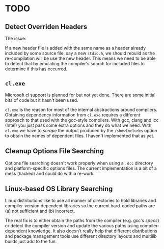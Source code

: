 # TODO

## Detect Overriden Headers

The issue:

If a new header file is added with the same name as a header already
included by some source file, say a new `stdio.h`, we should rebuild
as the re-compilation will be use the new header. This means we need
to be able to detect that by emulating the compiler's search for
included files to determine if this has occurred.

## `cl.exe`

Microsoft cl support is planned for but not yet done. There are some
initial bits of code but it hasn't been used.

`cl.exe` is the reason for most of the internal abstractions around
compilers. Obtaining dependency information from `cl.exe` requires a
different approach to that used with the gcc-style compilers. With
gcc, clang and icc (Intel) you just pass some extra options and they
do what we need. With `cl.exe` we have to _scrape_ the output produced
by the `/showIncludes` option to obtain the names of dependent files.
I haven't implemented that as yet.

## Cleanup Options File Searching

Options file searching doesn't work properly when using a `.dcc`
directory and platform-specific options files.  The current
implementation is a bit of a mess (hacked) and could do with
a re-work.

## Linux-based OS Library Searching

Linux distributions like to use all manner of directories
to hold libraries and compiler-version dependent libraries
so the current hard-coded paths are (a) not sufficient and
(b) incorrect.

The real fix is to either obtain the paths from the compiler
(e.g. gcc's _specs_) or detect the compiler version and update
the various paths using compiler-dependent knowledge.  It also
doesn't really help that different distributions and package
management tools use different directory layouts and multilib
builds just add to the fun.
